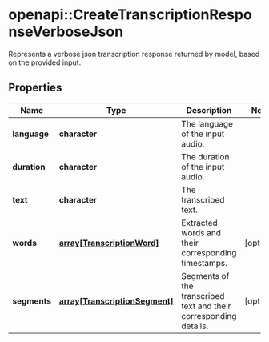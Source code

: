 # openapi::CreateTranscriptionResponseVerboseJson

Represents a verbose json transcription response returned by model, based on the provided input.

## Properties
Name | Type | Description | Notes
------------ | ------------- | ------------- | -------------
**language** | **character** | The language of the input audio. | 
**duration** | **character** | The duration of the input audio. | 
**text** | **character** | The transcribed text. | 
**words** | [**array[TranscriptionWord]**](TranscriptionWord.md) | Extracted words and their corresponding timestamps. | [optional] 
**segments** | [**array[TranscriptionSegment]**](TranscriptionSegment.md) | Segments of the transcribed text and their corresponding details. | [optional] 


